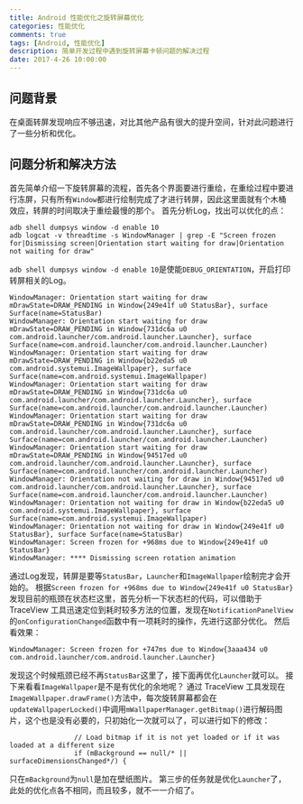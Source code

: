 ```yaml
---
title: Android 性能优化之旋转屏幕优化
categories: 性能优化
comments: true
tags: [Android, 性能优化]
description: 简单开发过程中遇到旋转屏幕卡顿问题的解决过程
date: 2017-4-26 10:00:00
---
```


## 问题背景

在桌面转屏发现响应不够迅速，对比其他产品有很大的提升空间，针对此问题进行了一些分析和优化。

## 问题分析和解决方法

首先简单介绍一下旋转屏幕的流程，首先各个界面要进行重绘，在重绘过程中要进行冻屏，只有所有`Window`都进行绘制完成了才进行转屏，因此这里面就有个木桶效应，转屏的时间取决于重绘最慢的那个。
首先分析Log，找出可以优化的点：

```
adb shell dumpsys window -d enable 10
adb logcat -v threadtime -s WindowManager | grep -E "Screen frozen for|Dismissing screen|Orientation start waiting for draw|Orientation not waiting for draw"
```

`adb shell dumpsys window -d enable 10`是使能`DEBUG_ORIENTATION`，开启打印转屏相关的Log。

```
WindowManager: Orientation start waiting for draw mDrawState=DRAW_PENDING in Window{249e41f u0 StatusBar}, surface Surface(name=StatusBar)
WindowManager: Orientation start waiting for draw mDrawState=DRAW_PENDING in Window{731dc6a u0 com.android.launcher/com.android.launcher.Launcher}, surface Surface(name=com.android.launcher/com.android.launcher.Launcher)
WindowManager: Orientation start waiting for draw mDrawState=DRAW_PENDING in Window{b22eda5 u0 com.android.systemui.ImageWallpaper}, surface Surface(name=com.android.systemui.ImageWallpaper)
WindowManager: Orientation start waiting for draw mDrawState=DRAW_PENDING in Window{731dc6a u0 com.android.launcher/com.android.launcher.Launcher}, surface Surface(name=com.android.launcher/com.android.launcher.Launcher)
WindowManager: Orientation start waiting for draw mDrawState=DRAW_PENDING in Window{731dc6a u0 com.android.launcher/com.android.launcher.Launcher}, surface Surface(name=com.android.launcher/com.android.launcher.Launcher)
WindowManager: Orientation start waiting for draw mDrawState=DRAW_PENDING in Window{94517ed u0 com.android.launcher/com.android.launcher.Launcher}, surface Surface(name=com.android.launcher/com.android.launcher.Launcher)
WindowManager: Orientation not waiting for draw in Window{94517ed u0 com.android.launcher/com.android.launcher.Launcher}, surface Surface(name=com.android.launcher/com.android.launcher.Launcher)
WindowManager: Orientation not waiting for draw in Window{b22eda5 u0 com.android.systemui.ImageWallpaper}, surface Surface(name=com.android.systemui.ImageWallpaper)
WindowManager: Orientation not waiting for draw in Window{249e41f u0 StatusBar}, surface Surface(name=StatusBar)
WindowManager: Screen frozen for +968ms due to Window{249e41f u0 StatusBar}
WindowManager: **** Dismissing screen rotation animation
```

通过Log发现，转屏是要等`StatusBar`，`Launcher`和`ImageWallpaper`绘制完才会开始的。
根据`Screen frozen for +968ms due to Window{249e41f u0 StatusBar}`发现目前的瓶颈在状态栏这里，首先分析一下状态栏的代码，可以借助于 TraceView 工具迅速定位到耗时较多方法的位置，发现在`NotificationPanelView`的`onConfigurationChanged`函数中有一项耗时的操作，先进行这部分优化。
然后看效果：

```
WindowManager: Screen frozen for +747ms due to Window{3aaa434 u0 com.android.launcher/com.android.launcher.Launcher}
```

发现这个时候瓶颈已经不再`StatusBar`这里了，接下面再优化`Launcher`就可以。
接下来看看`ImageWallpaper`是不是有优化的余地呢？
通过 TraceView 工具发现在`ImageWallpaper.drawFrame()`方法中，每次旋转屏幕都会在`updateWallpaperLocked()`中调用`mWallpaperManager.getBitmap()`进行解码图片，这个也是没有必要的，只初始化一次就可以了，可以进行如下的修改：

```
                // Load bitmap if it is not yet loaded or if it was loaded at a different size
                if (mBackground == null/* || surfaceDimensionsChanged*/) {
```

只在`mBackground`为`null`是加在壁纸图片。
第三步的任务就是优化`Launcher`了，此处的优化点各不相同，而且较多，就不一一介绍了。



